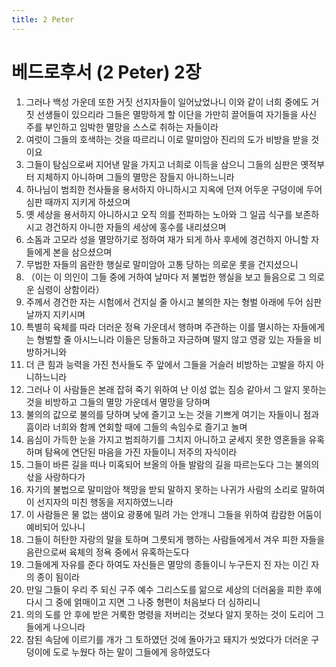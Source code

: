 ```yaml
---
title: 2 Peter
---
```


# 베드로후서 (2 Peter) 2장
1. 그러나 백성 가운데 또한 거짓 선지자들이 일어났었나니 이와 같이 너희 중에도 거짓 선생들이 있으리라 그들은 멸망하게 할 이단을 가만히 끌어들여 자기들을 사신 주를 부인하고 임박한 멸망을 스스로 취하는 자들이라
1. 여럿이 그들의 호색하는 것을 따르리니 이로 말미암아 진리의 도가 비방을 받을 것이요
1. 그들이 탐심으로써 지어낸 말을 가지고 너희로 이득을 삼으니 그들의 심판은 옛적부터 지체하지 아니하며 그들의 멸망은 잠들지 아니하느니라
1. 하나님이 범죄한 천사들을 용서하지 아니하시고 지옥에 던져 어두운 구덩이에 두어 심판 때까지 지키게 하셨으며
1. 옛 세상을 용서하지 아니하시고 오직 의를 전파하는 노아와 그 일곱 식구를 보존하시고 경건하지 아니한 자들의 세상에 홍수를 내리셨으며
1. 소돔과 고모라 성을 멸망하기로 정하여 재가 되게 하사 후세에 경건하지 아니할 자들에게 본을 삼으셨으며
1. 무법한 자들의 음란한 행실로 말미암아 고통 당하는 의로운 롯을 건지셨으니
1. （이는 이 의인이 그들 중에 거하여 날마다 저 불법한 행실을 보고 들음으로 그 의로운 심령이 상함이라）
1. 주께서 경건한 자는 시험에서 건지실 줄 아시고 불의한 자는 형벌 아래에 두어 심판 날까지 지키시며
1. 특별히 육체를 따라 더러운 정욕 가운데서 행하며 주관하는 이를 멸시하는 자들에게는 형벌할 줄 아시느니라 이들은 당돌하고 자긍하며 떨지 않고 영광 있는 자들을 비방하거니와
1. 더 큰 힘과 능력을 가진 천사들도 주 앞에서 그들을 거슬러 비방하는 고발을 하지 아니하느니라
1. 그러나 이 사람들은 본래 잡혀 죽기 위하여 난 이성 없는 짐승 같아서 그 알지 못하는 것을 비방하고 그들의 멸망 가운데서 멸망을 당하며
1. 불의의 값으로 불의를 당하며 낮에 즐기고 노는 것을 기쁘게 여기는 자들이니 점과 흠이라 너희와 함께 연회할 때에 그들의 속임수로 즐기고 놀며
1. 음심이 가득한 눈을 가지고 범죄하기를 그치지 아니하고 굳세지 못한 영혼들을 유혹하며 탐욕에 연단된 마음을 가진 자들이니 저주의 자식이라
1. 그들이 바른 길을 떠나 미혹되어 브올의 아들 발람의 길을 따르는도다 그는 불의의 삯을 사랑하다가
1. 자기의 불법으로 말미암아 책망을 받되 말하지 못하는 나귀가 사람의 소리로 말하여 이 선지자의 미친 행동을 저지하였느니라
1. 이 사람들은 물 없는 샘이요 광풍에 밀려 가는 안개니 그들을 위하여 캄캄한 어둠이 예비되어 있나니
1. 그들이 허탄한 자랑의 말을 토하며 그릇되게 행하는 사람들에게서 겨우 피한 자들을 음란으로써 육체의 정욕 중에서 유혹하는도다
1. 그들에게 자유를 준다 하여도 자신들은 멸망의 종들이니 누구든지 진 자는 이긴 자의 종이 됨이라
1. 만일 그들이 우리 주 되신 구주 예수 그리스도를 앎으로 세상의 더러움을 피한 후에 다시 그 중에 얽매이고 지면 그 나중 형편이 처음보다 더 심하리니
1. 의의 도를 안 후에 받은 거룩한 명령을 저버리는 것보다 알지 못하는 것이 도리어 그들에게 나으니라
1. 참된 속담에 이르기를 개가 그 토하였던 것에 돌아가고 돼지가 씻었다가 더러운 구덩이에 도로 누웠다 하는 말이 그들에게 응하였도다